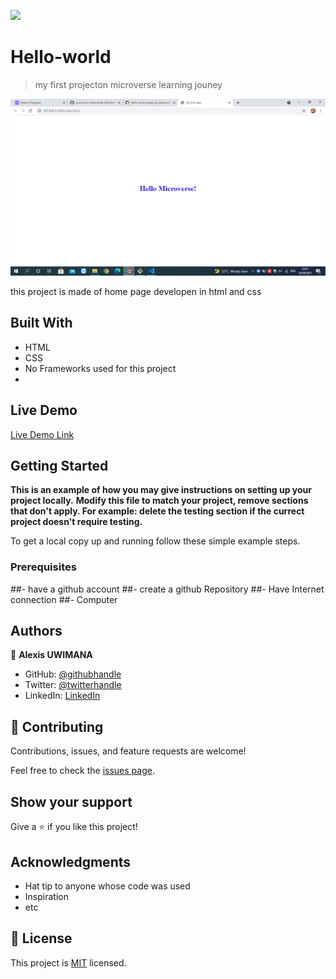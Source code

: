 ![](https://img.shields.io/badge/Microverse-blueviolet)

# Hello-world

> my first projecton microverse learning jouney

![screenshot](./screenshoot.png)

this project is made of home page developen in html and css

## Built With

- HTML 
- CSS
- No Frameworks used for this project
- 

## Live Demo

[Live Demo Link](https://livedemo.com)


## Getting Started

**This is an example of how you may give instructions on setting up your project locally.**
**Modify this file to match your project, remove sections that don't apply. For example: delete the testing section if the currect project doesn't require testing.**


To get a local copy up and running follow these simple example steps.

### Prerequisites

##- have a github account
##- create a github Repository
##- Have Internet connection
##- Computer

## Authors

👤 **Alexis UWIMANA**

- GitHub: [@githubhandle](https://github.com/alexisuwimana)
- Twitter: [@twitterhandle](https://github.com/alexisuwimana)
- LinkedIn: [LinkedIn](https://github.com/alexisuwimana)


## 🤝 Contributing

Contributions, issues, and feature requests are welcome!

Feel free to check the [issues page](../../issues/).

## Show your support

Give a ⭐️ if you like this project!

## Acknowledgments

- Hat tip to anyone whose code was used
- Inspiration
- etc

## 📝 License

This project is [MIT](./MIT.md) licensed.

